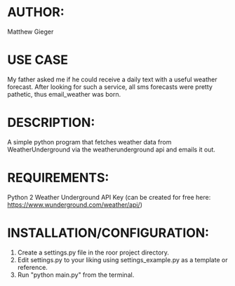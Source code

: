 # AUTHOR:
  Matthew Gieger

# USE CASE
  My father asked me if he could receive a daily text with a useful weather forecast. After looking for such a service, all sms forecasts were pretty pathetic, thus email_weather was born.

# DESCRIPTION:
  A simple python program that fetches weather data from WeatherUnderground via the weatherunderground api and emails it out.

# REQUIREMENTS:
  Python 2
  Weather Underground API Key (can be created for free here: https://www.wunderground.com/weather/api/)

# INSTALLATION/CONFIGURATION:
  1.  Create a settings.py file in the roor project directory.
  2.  Edit settings.py to your liking using settings_example.py as a template or reference.
  3.  Run "python main.py" from the terminal.

